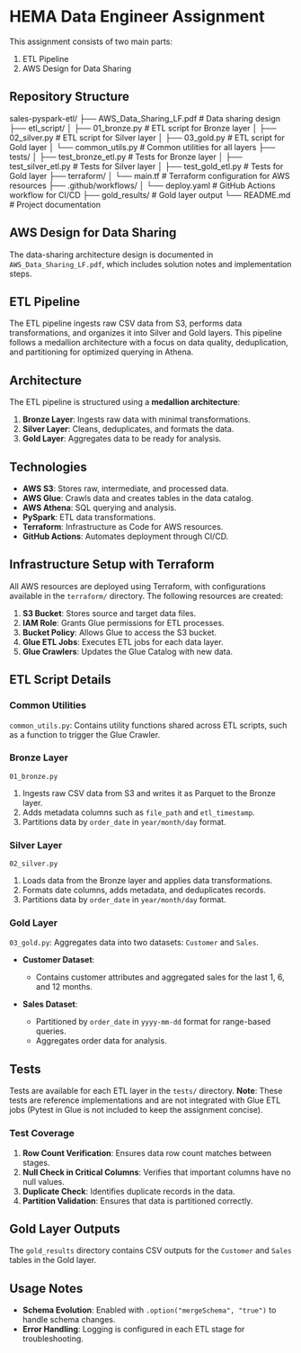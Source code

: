 # HEMA Data Engineer Assignment

This assignment consists of two main parts:

1. ETL Pipeline
2. AWS Design for Data Sharing

## Repository Structure

sales-pyspark-etl/
├── AWS_Data_Sharing_LF.pdf   # Data sharing design
├── etl_script/
│   ├── 01_bronze.py          # ETL script for Bronze layer
│   ├── 02_silver.py          # ETL script for Silver layer
│   ├── 03_gold.py            # ETL script for Gold layer
│   └── common_utils.py       # Common utilities for all layers
├── tests/
│   ├── test_bronze_etl.py    # Tests for Bronze layer
│   ├── test_silver_etl.py    # Tests for Silver layer
│   ├── test_gold_etl.py      # Tests for Gold layer
├── terraform/
│   └── main.tf               # Terraform configuration for AWS resources
├── .github/workflows/
│   └── deploy.yaml           # GitHub Actions workflow for CI/CD
├── gold_results/             # Gold layer output
└── README.md                 # Project documentation



## AWS Design for Data Sharing

The data-sharing architecture design is documented in `AWS_Data_Sharing_LF.pdf`, which includes solution notes and implementation steps.

## ETL Pipeline

The ETL pipeline ingests raw CSV data from S3, performs data transformations, and organizes it into Silver and Gold layers. This pipeline follows a medallion architecture with a focus on data quality, deduplication, and partitioning for optimized querying in Athena.

## Architecture
The ETL pipeline is structured using a **medallion architecture**:
1. **Bronze Layer**: Ingests raw data with minimal transformations.
2. **Silver Layer**: Cleans, deduplicates, and formats the data.
3. **Gold Layer**: Aggregates data to be ready for analysis.

## Technologies
- **AWS S3**: Stores raw, intermediate, and processed data.
- **AWS Glue**: Crawls data and creates tables in the data catalog.
- **AWS Athena**: SQL querying and analysis.
- **PySpark**: ETL data transformations.
- **Terraform**: Infrastructure as Code for AWS resources.
- **GitHub Actions**: Automates deployment through CI/CD.

## Infrastructure Setup with Terraform

All AWS resources are deployed using Terraform, with configurations available in the `terraform/` directory. The following resources are created:

1. **S3 Bucket**: Stores source and target data files.
2. **IAM Role**: Grants Glue permissions for ETL processes.
3. **Bucket Policy**: Allows Glue to access the S3 bucket.
4. **Glue ETL Jobs**: Executes ETL jobs for each data layer.
5. **Glue Crawlers**: Updates the Glue Catalog with new data.

## ETL Script Details

### Common Utilities

`common_utils.py`: Contains utility functions shared across ETL scripts, such as a function to trigger the Glue Crawler.

### Bronze Layer

`01_bronze.py`
1. Ingests raw CSV data from S3 and writes it as Parquet to the Bronze layer.
2. Adds metadata columns such as `file_path` and `etl_timestamp`.
3. Partitions data by `order_date` in `year/month/day` format.

### Silver Layer

`02_silver.py`
1. Loads data from the Bronze layer and applies data transformations.
2. Formats date columns, adds metadata, and deduplicates records.
3. Partitions data by `order_date` in `year/month/day` format.

### Gold Layer

`03_gold.py`: Aggregates data into two datasets: `Customer` and `Sales`.

- **Customer Dataset**:
    - Contains customer attributes and aggregated sales for the last 1, 6, and 12 months.

- **Sales Dataset**:
    - Partitioned by `order_date` in `yyyy-mm-dd` format for range-based queries.
    - Aggregates order data for analysis.

## Tests

Tests are available for each ETL layer in the `tests/` directory. **Note**: These tests are reference implementations and are not integrated with Glue ETL jobs (Pytest in Glue is not included to keep the assignment concise).

### Test Coverage
1. **Row Count Verification**: Ensures data row count matches between stages.
2. **Null Check in Critical Columns**: Verifies that important columns have no null values.
3. **Duplicate Check**: Identifies duplicate records in the data.
4. **Partition Validation**: Ensures that data is partitioned correctly.

## Gold Layer Outputs

The `gold_results` directory contains CSV outputs for the `Customer` and `Sales` tables in the Gold layer.

## Usage Notes

- **Schema Evolution**: Enabled with `.option("mergeSchema", "true")` to handle schema changes.
- **Error Handling**: Logging is configured in each ETL stage for troubleshooting.

